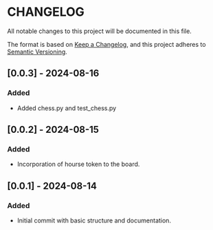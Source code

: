 # CHANGELOG

All notable changes to this project will be documented in this file.

The format is based on [Keep a Changelog](https://keepachangelog.com/en/1.0.0/),
and this project adheres to [Semantic Versioning](https://semver.org/spec/v2.0.0.html).

## [0.0.3] - 2024-08-16
### Added
- Added chess.py and test_chess.py



## [0.0.2] - 2024-08-15
### Added
- Incorporation of hourse token to the board.


## [0.0.1] - 2024-08-14
### Added
- Initial commit with basic structure and documentation.

